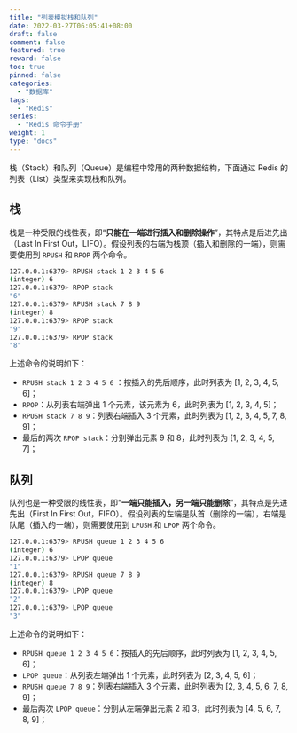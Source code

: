 ```yaml
---
title: "列表模拟栈和队列"
date: 2022-03-27T06:05:41+08:00
draft: false
comment: false
featured: true
reward: false
toc: true
pinned: false
categories:
  - "数据库"
tags:
  - "Redis"
series:
  - "Redis 命令手册"
weight: 1
type: "docs"
---
```


栈（Stack）和队列（Queue）是编程中常用的两种数据结构，下面通过 Redis 的列表（List）类型来实现栈和队列。

<!--more-->

## 栈

栈是一种受限的线性表，即“**只能在一端进行插入和删除操作**”，其特点是后进先出（Last In First Out，LIFO）。假设列表的右端为栈顶（插入和删除的一端），则需要使用到 `RPUSH` 和 `RPOP` 两个命令。

```bash
127.0.0.1:6379> RPUSH stack 1 2 3 4 5 6
(integer) 6
127.0.0.1:6379> RPOP stack
"6"
127.0.0.1:6379> RPUSH stack 7 8 9
(integer) 8
127.0.0.1:6379> RPOP stack
"9"
127.0.0.1:6379> RPOP stack
"8"
```

上述命令的说明如下：

* `RPUSH stack 1 2 3 4 5 6` ：按插入的先后顺序，此时列表为 [1, 2, 3, 4, 5, 6]；
* `RPOP`：从列表右端弹出 1 个元素，该元素为 6，此时列表为 [1, 2, 3, 4, 5]；
* `RPUSH stack 7 8 9`：列表右端插入 3 个元素，此时列表为 [1, 2, 3, 4, 5, 7, 8, 9]；
* 最后的两次 `RPOP stack`：分别弹出元素 9 和 8，此时列表为 [1, 2, 3, 4, 5, 7]；

## 队列

队列也是一种受限的线性表，即“**一端只能插入，另一端只能删除**”，其特点是先进先出（First In First Out，FIFO）。假设列表的左端是队首（删除的一端），右端是队尾（插入的一端），则需要使用到 `LPUSH` 和 `LPOP` 两个命令。

```bash
127.0.0.1:6379> RPUSH queue 1 2 3 4 5 6
(integer) 6
127.0.0.1:6379> LPOP queue
"1"
127.0.0.1:6379> RPUSH queue 7 8 9
(integer) 8
127.0.0.1:6379> LPOP queue
"2"
127.0.0.1:6379> LPOP queue
"3"
```

上述命令的说明如下：

* `RPUSH queue 1 2 3 4 5 6`：按插入的先后顺序，此时列表为 [1, 2, 3, 4, 5, 6]；
* `LPOP queue`：从列表左端弹出 1 个元素，此时列表为 [2, 3, 4, 5, 6]；
* `RPUSH queue 7 8 9`：列表右端插入 3 个元素，此时列表为 [2, 3, 4, 5, 6, 7, 8, 9]；
* 最后两次 `LPOP queue`：分别从左端弹出元素 2 和 3，此时列表为 [4, 5, 6, 7, 8, 9]；